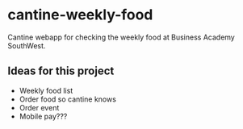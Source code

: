 # cantine-weekly-food
Cantine webapp for checking the weekly food at Business Academy SouthWest.

## Ideas for this project
* Weekly food list
* Order food so cantine knows
* Order event
* Mobile pay???
